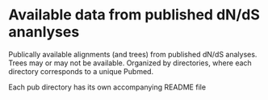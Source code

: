 # Available data from published dN/dS ananlyses

Publically available alignments (and trees) from published dN/dS analyses.
Trees may or may not be available. Organized by directories, where each directory corresponds to a unique Pubmed.

Each pub directory has its own accompanying README  file
